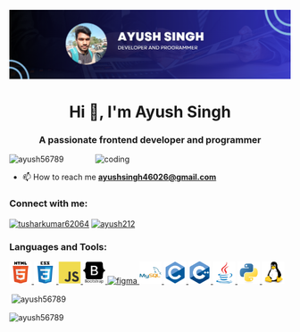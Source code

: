 ![logo](https://github.com/AYUSH56789/AYUSH56789/blob/main/GITBANNER.png)
<h1 align="center">Hi 👋, I'm Ayush Singh</h1>
<h3 align="center">A passionate frontend developer and programmer</h3>
<img src="https://media2.giphy.com/media/wLNuW1tCKRiPmDV5Y4/giphy.gif?cid=ecf05e47lgdym7zuyka0ortceskigyouppr6ehtbqsn6d5qt&ep=v1_gifs_related&rid=giphy.gif&ct=g" alt="coding" width="350" align="right">

<p align="left"> <img src="https://komarev.com/ghpvc/?username=ayush56789&label=Profile%20views&color=0e75b6&style=flat"
        alt="ayush56789" /> </p>

- 📫 How to reach me **ayushsingh46026@gmail.com**
<h3 align="left">Connect with me:</h3>
<p align="left">
<a href="https://www.hackerrank.com/tusharkumar62064" target="blank"><img align="center" src="https://raw.githubusercontent.com/rahuldkjain/github-profile-readme-generator/master/src/images/icons/Social/hackerrank.svg" alt="tusharkumar62064" height="30" width="40" /></a>
<a href="https://www.leetcode.com/ayush212" target="blank"><img align="center" src="https://raw.githubusercontent.com/rahuldkjain/github-profile-readme-generator/master/src/images/icons/Social/leet-code.svg" alt="ayush212" height="30" width="40" /></a>
</p>
<h3 align="left">Languages and Tools:</h3>
<p align="left"> <a href="https://www.w3.org/html/" target="_blank" rel="noreferrer"> <img
            src="https://raw.githubusercontent.com/devicons/devicon/master/icons/html5/html5-original-wordmark.svg"
            alt="html5" width="40" height="40" /> </a>
    <a href="https://www.w3schools.com/css/" target="_blank" rel="noreferrer"> <img
            src="https://raw.githubusercontent.com/devicons/devicon/master/icons/css3/css3-original-wordmark.svg"
            alt="css3" width="40" height="40" /> </a>
    <a href="https://developer.mozilla.org/en-US/docs/Web/JavaScript" target="_blank" rel="noreferrer"> <img
            src="https://raw.githubusercontent.com/devicons/devicon/master/icons/javascript/javascript-original.svg"
            alt="javascript" width="40" height="40" /> </a>
    <a href="https://getbootstrap.com" target="_blank" rel="noreferrer"> <img
            src="https://raw.githubusercontent.com/devicons/devicon/master/icons/bootstrap/bootstrap-plain-wordmark.svg"
            alt="bootstrap" width="40" height="40" /> </a>
    <a href="https://www.figma.com/" target="_blank" rel="noreferrer">
        <img src="https://www.vectorlogo.zone/logos/figma/figma-icon.svg" alt="figma" width="40" height="40" /> </a>
    <a href="https://www.mysql.com/" target="_blank" rel="noreferrer"> <img
            src="https://raw.githubusercontent.com/devicons/devicon/master/icons/mysql/mysql-original-wordmark.svg"
            alt="mysql" width="40" height="40" /> </a>
    <a href="https://www.cprogramming.com/" target="_blank" rel="noreferrer"> <img
            src="https://raw.githubusercontent.com/devicons/devicon/master/icons/c/c-original.svg" alt="c" width="40"
            height="40" /> </a>
    <a href="https://www.w3schools.com/cpp/" target="_blank" rel="noreferrer"> <img
            src="https://raw.githubusercontent.com/devicons/devicon/master/icons/cplusplus/cplusplus-original.svg"
            alt="cplusplus" width="40" height="40" /> </a>
    <a href="https://www.java.com" target="_blank" rel="noreferrer">
        <img src="https://raw.githubusercontent.com/devicons/devicon/master/icons/java/java-original.svg" alt="java"
            width="40" height="40" /> </a>
    <a href="https://www.python.org" target="_blank" rel="noreferrer"> <img
            src="https://raw.githubusercontent.com/devicons/devicon/master/icons/python/python-original.svg"
            alt="python" width="40" height="40" /> </a>
    <a href="https://www.linux.org/" target="_blank" rel="noreferrer"> <img
            src="https://raw.githubusercontent.com/devicons/devicon/master/icons/linux/linux-original.svg" alt="linux"
            width="40" height="40" /> </a>
</p>

<p>&nbsp;<img align="center"
        src="https://github-readme-stats.vercel.app/api?username=ayush56789&show_icons=true&locale=en"
        alt="ayush56789" /></p>

<p><img align="center" src="https://github-readme-streak-stats.herokuapp.com/?user=ayush56789&" alt="ayush56789" /></p>
